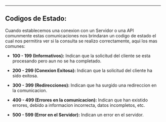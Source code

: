 
---
## Codigos de Estado:
Cuando establecemos una conexion con un Servidor o una API comunmente estas comunicaciones nos brindaran un codigo de estado el cual nos permitira ver si la consulta se realizo correctamente, aqui los mas comunes:

- **100 - 199 (Informativos):**
	 Indican que la solicitud del cliente se esta procesando pero aun no se ha completado.
	 
- **200 - 299 (Conexion Exitosa):**
	 Indican que la solicitud del cliente ha sido exitosa.
	 
- **300 - 399 (Redirecciones):**
	 Indican que ha surgido una redireccion en la comunicacion.
	 
- **400 - 499 (Errores en la comunicacion):**
	 Indican que han existido errores, debido a informacion incorrecta, datos incompletos, etc. 
	
- **500 - 599 (Error en el Servidor):**
	 Indican un error en el servidor.
